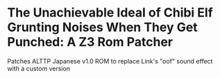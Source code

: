 # The Unachievable Ideal of Chibi Elf Grunting Noises When They Get Punched: A Z3 Rom Patcher
Patches ALTTP Japanese v1.0 ROM to replace Link's "oof" sound effect with a custom version
